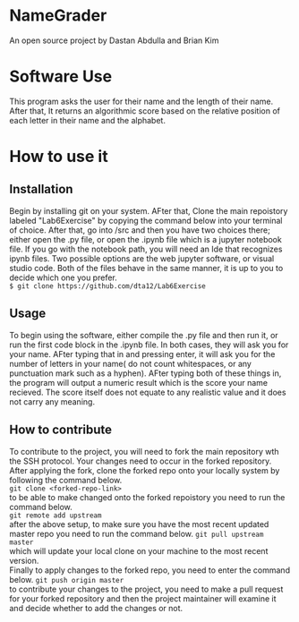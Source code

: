 # NameGrader
An open source project by Dastan Abdulla and Brian Kim
# Software Use
This program asks the user for their name and the length of their name. After that, It returns an algorithmic score based on the relative position of each letter in their name and the alphabet.
# How to use it
## Installation
Begin by installing git on your system. AFter that, Clone the main repoistory labeled "Lab6Exercise" by copying the command below into your terminal of choice. After that, go into /src and then you have two choices there; either open the .py file, or open the .ipynb file which is a jupyter notebook file. If you go with the notebook path, you will need an Ide that recognizes ipynb files. Two possible options are the web jupyter software, or visual studio code. Both of the files behave in the same manner, it is up to you to decide which one you prefer. <br/>
``
$ git clone https://github.com/dta12/Lab6Exercise
``

## Usage
To begin using the software, either compile the .py file and then run it, or run the first code block in the .ipynb file. In both cases, they will ask you for your name. AFter typing that in and pressing enter, it will ask you for the number of letters in your name( do not count whitespaces, or any punctuation mark such as a hyphen). AFter typing both of these things in, the program will output a numeric result which is the score your name recieved. The score itself does not equate to any realistic value and it does not carry any meaning.
## How to contribute
To contribute to the project, you will need to fork the main repository wth the SSH protocol. Your changes need to occur in the forked repository. After applying the fork, clone the forked repo onto your locally system by following the command below. <br/>
``
git clone <forked-repo-link>
``<br/>
to be able to make changed onto the forked repoistory you need to run the command below. <br/>
``
git remote add upstream 
``<br/>
after the above setup, to make sure you have the most recent updated master repo you need to run the command below.
``
git pull upstream master
``<br/>
which will update your local clone on your machine to the most recent version. <br/>
Finally to apply changes to the forked repo, you need to enter the command below.
``
git push origin master
``<br/>
to contribute your changes to the project, you need to make a pull request for your forked repository and then the project maintainer will examine it and decide whether to add the changes or not.


